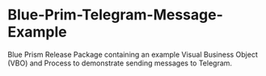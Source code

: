 # Blue-Prim-Telegram-Message-Example
Blue Prism Release Package containing an example Visual Business Object (VBO) and Process to demonstrate sending messages to Telegram.
